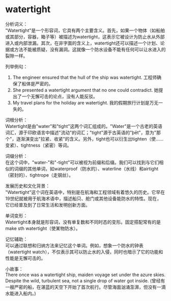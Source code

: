 # watertight

分析词义：  
"Watertight"是一个形容词，它具有两个主要含义。首先，如果一个物体（如船舶或其部分，容器，箱子等）被描述为watertight，这表示它被设计为防止水从外部进入或内部泄漏。其次，在非字面的含义上，watertight还可以描述一个计划、论据或方法不能被质疑，没有漏洞。这就像一个防水设备不能有任何可以让水进入的裂隙一样。

  

列举例句：

  

1.  The engineer ensured that the hull of the ship was watertight. 工程师确保了船体是严密的。
2.  She presented a watertight argument that no one could contradict. 她提出了一个无懈可击的论点，没有人能反驳。
3.  My travel plans for the holiday are watertight. 我的假期旅行计划是万无一失的。

  

词根分析：  
Watertight是由"water"和"tight"这两个词汇组成的。"Water"是一个古老的英语词汇，源于印欧语言中描述"流动"的词汇；"tight"源于古英语的"þēt"，意为"那个"，逐渐演变出"拉紧、收紧"的含义。另外，tight也可以衍生出tighten（使……变紧）、tightness（紧密）等词。

  

词缀分析：  
在这个词中，"water-"和"-tight"可以被视为前缀和后缀。我们可以找到与它们相似的词缀的其他单词，如waterproof（防水的）、waterline（水线）和airtight（密封的）、tightrope（走钢丝）。

  

发展历史和文化背景：  
"Watertight"这个词在英语中，特别是在航海和工程领域有着悠久的历史。它早在19世纪就被用于航海术语中，描述船只、舱门或其他设备能防水的特性。现在，它已经普及到了日常生活和发明创新方面。

  

单词变形：  
Watertight本身就是形容词，没有单复数和不同时态的变形。固定搭配常有的是make sth watertight（使某物防水）。

  

记忆辅助：  
可以通过联想和归纳方法来记忆这个单词。例如，想象一个防水的钟表（watertight watch），不仅表示其可以防止水的入侵，同时也暗示了它的功能和性能是无懈可击的。

  

小故事：  
There once was a watertight ship, maiden voyage set under the azure skies. Despite the wild, turbulent sea, not a single drop of water got inside. (曾经有一艘严密的船，在湛蓝的天空下开始了首次航行。尽管海面汹涌澎湃，但没有一滴水能进入船内。)
